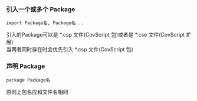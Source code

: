 ### 引入一个或多个 Package

```
import Package名, Package名...
```

引入的Package可以是 \*.csp 文件(CovScript 包)或者是 \*.cse 文件(CovScript 扩展)  
当两者同时存在时会优先引入 \*.csp 文件(CovScript 包)

### 声明 Package

```
package Package名
```

原则上包名应和文件名相同